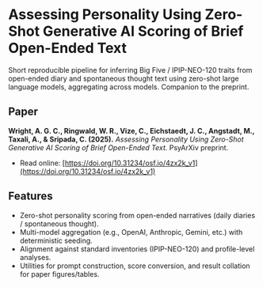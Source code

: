 # Assessing Personality Using Zero-Shot Generative AI Scoring of Brief Open-Ended Text

Short reproducible pipeline for inferring Big Five / IPIP-NEO-120 traits from open-ended diary and spontaneous thought text using zero-shot large language models, aggregating across models. Companion to the preprint.

## Paper

**Wright, A. G. C., Ringwald, W. R., Vize, C., Eichstaedt, J. C., Angstadt, M., Taxali, A., & Sripada, C. (2025).** *Assessing Personality Using Zero-Shot Generative AI Scoring of Brief Open-Ended Text.* PsyArXiv preprint.  
- Read online: [https://doi.org/10.31234/osf.io/4zx2k_v1](https://doi.org/10.31234/osf.io/4zx2k_v1)

## Features
- Zero-shot personality scoring from open-ended narratives (daily diaries / spontaneous thought).  
- Multi-model aggregation (e.g., OpenAI, Anthropic, Gemini, etc.) with deterministic seeding.  
- Alignment against standard inventories (IPIP-NEO-120) and profile-level analyses.  
- Utilities for prompt construction, score conversion, and result collation for paper figures/tables.
